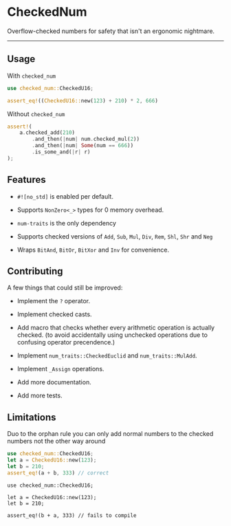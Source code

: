 # CheckedNum

Overflow-checked numbers for safety that isn't an ergonomic nightmare.

---

## Usage

With `checked_num`

```rust
use checked_num::CheckedU16;

assert_eq!((CheckedU16::new(123) + 210) * 2, 666)
```

Without `checked_num`

```rust
assert!(
    a.checked_add(210)
        .and_then(|num| num.checked_mul(2))
        .and_then(|num| Some(num == 666))
        .is_some_and(|r| r)
);
```

## Features

- `#![no_std]` is enabled per default.

- Supports `NonZero<_>` types for 0 memory overhead.

- `num-traits` is the only dependency

- Supports checked versions of `Add`, `Sub`, `Mul`, `Div`, `Rem`, `Shl`, `Shr` and `Neg` 

- Wraps `BitAnd`, `BitOr`, `BitXor` and `Inv` for convenience.

## Contributing

A few things that could still be improved:

- Implement the `?` operator.

- Implement checked casts.

- Add macro that checks whether every arithmetic operation is actually checked.
  (to avoid accidentally using unchecked operations due to confusing operator precendence.)

- Implement `num_traits::CheckedEuclid` and `num_traits::MulAdd`.

- Implement `_Assign` operations.

- Add more documentation.

- Add more tests.

## Limitations

Duo to the orphan rule you can only add normal numbers to the checked numbers not the other way around

```rust
use checked_num::CheckedU16; 
let a = CheckedU16::new(123);
let b = 210; 
assert_eq!(a + b, 333) // correct
```

```compile_fail
use checked_num::CheckedU16;

let a = CheckedU16::new(123);
let b = 210;

assert_eq!(b + a, 333) // fails to compile
```
